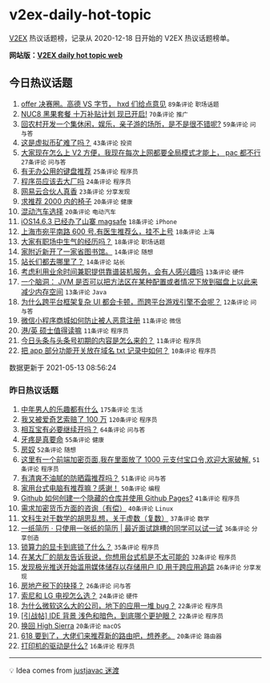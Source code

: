 # v2ex-daily-hot-topic

[V2EX](https://www.v2ex.com/) 热议话题榜，记录从 2020-12-18 日开始的 V2EX 热议话题榜单。

**网站版：[V2EX daily hot topic web](https://boojack.github.io/v2ex-daily-hot-topic-web/)**

## 今日热议话题

<!-- TODAY BEGIN -->

1. [offer 决赛圈。高德 VS 字节， hxd 们给点意见](https://www.v2ex.com/t/776661) `89条评论` `职场话题`
1. [NUC8 黑果套餐 十万补贴计划 现已开启!](https://www.v2ex.com/t/776638) `70条评论` `推广`
1. [回农村开发一个集休闲，娱乐，亲子游的场所，是不是很不错呢?](https://www.v2ex.com/t/776622) `59条评论` `问与答`
1. [这是虚拟币矿难了吗？](https://www.v2ex.com/t/776615) `43条评论` `投资`
1. [大家现在怎么上 V2 方便，我现在每次上网都要全局模式才能上， pac 都不行](https://www.v2ex.com/t/776646) `27条评论` `问与答`
1. [有无办公用的键盘推荐](https://www.v2ex.com/t/776687) `25条评论` `程序员`
1. [程序员应该去大厂吗](https://www.v2ex.com/t/776708) `24条评论` `程序员`
1. [网易云合伙人真香](https://www.v2ex.com/t/776626) `23条评论` `分享发现`
1. [求推荐 2000 内的椅子](https://www.v2ex.com/t/776673) `20条评论` `健康`
1. [混动汽车选择](https://www.v2ex.com/t/776627) `20条评论` `电动汽车`
1. [iOS14.6.3 已经办了山寨 magsafe](https://www.v2ex.com/t/776715) `18条评论` `iPhone`
1. [上海市宛平南路 600 号.有医生推荐么，挂不上号](https://www.v2ex.com/t/776692) `18条评论` `上海`
1. [大家有职场中生气的经历吗？](https://www.v2ex.com/t/776679) `18条评论` `职场话题`
1. [家附近新开了一家省图书馆。](https://www.v2ex.com/t/776701) `14条评论` `随想`
1. [站长们都去哪里了？](https://www.v2ex.com/t/776630) `14条评论` `站长`
1. [考虑利用业余时间兼职提供靠谱装机服务，会有人感兴趣吗](https://www.v2ex.com/t/776716) `13条评论` `硬件`
1. [一个脑洞： JVM 是否可以把方法区在某种配置或者情况下放到磁盘上以此来减少内存空间](https://www.v2ex.com/t/776648) `13条评论` `Java`
1. [为什么跨平台框架复杂 UI 都会卡顿，而跨平台游戏引擎不会呢？](https://www.v2ex.com/t/776693) `12条评论` `问与答`
1. [微信小程序商城如何防止被人恶意注册](https://www.v2ex.com/t/776674) `11条评论` `微信`
1. [港/英 硕士值得读嘛](https://www.v2ex.com/t/776639) `11条评论` `程序员`
1. [今日头条与头条号初期的内容是怎么来的？](https://www.v2ex.com/t/776614) `11条评论` `程序员`
1. [把 app 部分功能开关放在域名 txt 记录中如何？](https://www.v2ex.com/t/776749) `10条评论` `程序员`

数据更新于 2021-05-13 08:56:24

<!-- TODAY END -->

### 昨日热议话题

<!-- YESTERDAY BEGIN -->

1. [中年男人的乐趣都有什么](https://www.v2ex.com/t/776398) `175条评论` `生活`
1. [我又被爱奇艺索赔了 100 万](https://www.v2ex.com/t/776461) `120条评论` `程序员`
1. [相互宝有必要继续开吗？](https://www.v2ex.com/t/776375) `64条评论` `问与答`
1. [牙疼是真要命](https://www.v2ex.com/t/776511) `55条评论` `健康`
1. [房奴](https://www.v2ex.com/t/776467) `52条评论` `随想`
1. [这里有一个前端加密页面,我在里面放了 1000 元支付宝口令,欢迎大家破解.](https://www.v2ex.com/t/776529) `51条评论` `程序员`
1. [有清爽不油腻的防晒霜推荐吗？](https://www.v2ex.com/t/776445) `51条评论` `问与答`
1. [家用台式电脑有推荐嘛？感谢！](https://www.v2ex.com/t/776369) `50条评论` `编程`
1. [Github 如何创建一个隐藏的仓库并使用 Github Pages?](https://www.v2ex.com/t/776373) `41条评论` `程序员`
1. [需求加密货币方面的咨询（有偿）](https://www.v2ex.com/t/776408) `40条评论` `Linux`
1. [文科生对于数学的胡思乱想，关于虚数（复数）](https://www.v2ex.com/t/776583) `37条评论` `数学`
1. [一纸简历 · 只使用一张纸的简历 | 最近面试跳槽的同学可以试一试](https://www.v2ex.com/t/776364) `36条评论` `分享创造`
1. [锁算力的显卡到底锁了什么？](https://www.v2ex.com/t/776478) `35条评论` `程序员`
1. [在某大厂的朋友告诉我说，你想用台式机是不太可能的](https://www.v2ex.com/t/776567) `32条评论` `程序员`
1. [发现极光推送开始滥用媒体储存以存储用户 ID 用于跨应用追踪](https://www.v2ex.com/t/776559) `26条评论` `分享发现`
1. [房地产税下的抉择？](https://www.v2ex.com/t/776547) `26条评论` `问与答`
1. [索尼和 LG 电视怎么选？](https://www.v2ex.com/t/776576) `24条评论` `硬件`
1. [为什么微软这么大的公司，地下的应用一堆 bug？](https://www.v2ex.com/t/776589) `22条评论` `程序员`
1. [[引战帖] IDE 背景 浅色和暗色，到底哪个更护眼？](https://www.v2ex.com/t/776441) `22条评论` `程序员`
1. [换回 High Sierra](https://www.v2ex.com/t/776577) `20条评论` `macOS`
1. [618 要到了，大佬们来推荐新的路由吧，想养老。](https://www.v2ex.com/t/776518) `20条评论` `路由器`
1. [打印机的驱动是什么?](https://www.v2ex.com/t/776548) `16条评论` `程序员`

<!-- YESTERDAY END -->

---

💡 Idea comes from [justjavac 迷渡](https://github.com/justjavac/)
